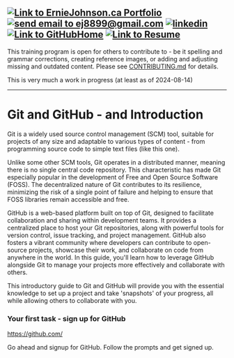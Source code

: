<a href="https://erniejohnson.ca"><img alt="Link to ErnieJohnson.ca Portfolio" src="https://img.shields.io/badge/PORTFOLIO-8A2BE2?style=for-the-badge&logo=google%20home&logoColor=white"></a>
<a href="mailto:ej8899@gmail.com" target="_blank"><img src="https://img.shields.io/badge/Gmail-D14836?style=for-the-badge&logo=gmail&logoColor=white" alt="send email to ej8899@gmail.com" /></a>&nbsp;<a href="https://www.linkedin.com/in/ernie-johnson/" target="_blank"><img src="https://img.shields.io/badge/LinkedIn-0077B5?style=for-the-badge&logo=linkedin&logoColor=white" alt="linkedin" /></a>&nbsp;<a href="https://github.com/ej8899"><img alt="Link to GitHubHome" src="https://img.shields.io/badge/GitHub%20Home-008080?style=for-the-badge&logo=GitHub&logoColor=white"></a>&nbsp;<a href="https://docs.google.com/document/d/1XCs8Z_gpaNc00l_rLoan0M1W8Td2Sg_DGThWnMTqOpc/edit?usp=sharing"><img alt="Link to Resume" src="https://img.shields.io/badge/RESUME-8A2BE2?style=for-the-badge&logo=Google%20Docs&logoColor=white"></a>
---
  
This training program is open for others to contribute to - be it spelling and grammar corrections, creating reference images, or adding and adjusting missing and outdated content.  Please see [CONTRIBUTING.md](./CONTRIBUTING.md) for details.
  
This is very much a work in progress (at least as of 2024-08-14)  
  
---
# Git and GitHub - and Introduction

Git is a widely used source control management (SCM) tool, suitable for projects of any size and adaptable to various types of content - from programming source code to simple text files (like this one).

Unlike some other SCM tools, Git operates in a distributed manner, meaning there is no single central code repository. This characteristic has made Git especially popular in the development of Free and Open Source Software (FOSS). The decentralized nature of Git contributes to its resilience, minimizing the risk of a single point of failure and helping to ensure that FOSS libraries remain accessible and free.

GitHub is a web-based platform built on top of Git, designed to facilitate collaboration and sharing within development teams. It provides a centralized place to host your Git repositories, along with powerful tools for version control, issue tracking, and project management. GitHub also fosters a vibrant community where developers can contribute to open-source projects, showcase their work, and collaborate on code from anywhere in the world. In this guide, you'll learn how to leverage GitHub alongside Git to manage your projects more effectively and collaborate with others.

This introductory guide to Git and GitHub will provide you with the essential knowledge to set up a project and take 'snapshots' of your progress, all while allowing others to collaborate with you.

### Your first task - sign up for GitHub
https://github.com/ 

Go ahead and signup for GitHub.   Follow the prompts and get signed up.